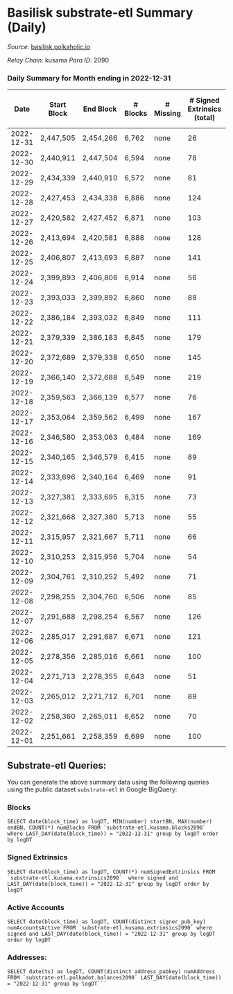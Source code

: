 # Basilisk substrate-etl Summary (Daily)

_Source_: [basilisk.polkaholic.io](https://basilisk.polkaholic.io)

*Relay Chain*: kusama
*Para ID*: 2090



### Daily Summary for Month ending in 2022-12-31


| Date | Start Block | End Block | # Blocks | # Missing | # Signed Extrinsics (total) | # Active Accounts | # Addresses with Balances | # Events | # Transfers | # XCM Transfers In | # XCM Transfers Out |
| ---- | ----------- | --------- | -------- | --------- | --------------------------- | ----------------- | ------------------------- | -------- | ----------- | ------------------ | ------------------- |
| 2022-12-31 | 2,447,505 | 2,454,266 | 6,762 | none  | 26 | 14 | 16,888 | 20,636 | 33 ($954.41) | 7 ($374.18) | 6 ($310.83) |
| 2022-12-30 | 2,440,911 | 2,447,504 | 6,594 | none  | 78 | 29 | 16,887 | 20,711 | 94 ($4,674.85) | 15 ($1,368.94) | 15 ($625.36) |
| 2022-12-29 | 2,434,339 | 2,440,910 | 6,572 | none  | 81 | 25 | 16,887 | 20,781 | 115 ($5,142.43) | 20 ($2,158.44) | 15 ($1,047.32) |
| 2022-12-28 | 2,427,453 | 2,434,338 | 6,886 | none  | 124 | 27 | 16,885 | 22,355 | 198 ($21,899.41) | 28 ($8,058.14) | 29 ($8,356.32) |
| 2022-12-27 | 2,420,582 | 2,427,452 | 6,871 | none  | 103 | 29 | 16,876 | 21,849 | 126 ($7,630.56) | 18 ($718.23) | 22 ($4,938.60) |
| 2022-12-26 | 2,413,694 | 2,420,581 | 6,888 | none  | 128 | 24 | 16,872 | 22,259 | 186 ($10,571.32) | 16 ($776.93) | 31 ($6,637.00) |
| 2022-12-25 | 2,406,807 | 2,413,693 | 6,887 | none  | 141 | 34 | 16,873 | 22,466 | 208 ($26,693.04) | 31 ($8,760.93) | 21 ($3,683.87) |
| 2022-12-24 | 2,399,893 | 2,406,806 | 6,914 | none  | 56 | 21 | 16,870 | 21,371 | 60 ($6,915.05) | 8 ($707.97) | 10 ($960.75) |
| 2022-12-23 | 2,393,033 | 2,399,892 | 6,860 | none  | 88 | 26 | 16,868 | 21,598 | 108 ($7,473.54) | 14 ($2,244.57) | 12 ($206.23) |
| 2022-12-22 | 2,386,184 | 2,393,032 | 6,849 | none  | 111 | 27 | 16,866 | 21,935 | 136 ($4,095.15) | 22 ($3,756.67) | 23 ($1,879.23) |
| 2022-12-21 | 2,379,339 | 2,386,183 | 6,845 | none  | 179 | 28 | 16,863 | 22,734 | 214 ($18,766.20) | 27 ($7,584.68) | 26 ($3,933.69) |
| 2022-12-20 | 2,372,689 | 2,379,338 | 6,650 | none  | 145 | 30 | 16,861 | 21,834 | 230 ($26,474.31) | 25 ($4,472.01) | 20 ($4,824.29) |
| 2022-12-19 | 2,366,140 | 2,372,688 | 6,549 | none  | 219 | 46 | 16,858 | 22,083 | 259 ($48,617.29) | 23 ($6,318.51) | 24 ($8,799.67) |
| 2022-12-18 | 2,359,563 | 2,366,139 | 6,577 | none  | 76 | 27 | 16,856 | 20,721 | 89 ($3,733.40) | 20 ($2,587.49) | 11 ($6,337.49) |
| 2022-12-17 | 2,353,064 | 2,359,562 | 6,499 | none  | 167 | 23 | 16,854 | 21,667 | 102 ($4,132.48) | 14 ($2,117.58) | 17 ($641.21) |
| 2022-12-16 | 2,346,580 | 2,353,063 | 6,484 | none  | 169 | 27 | 16,853 | 21,304 | 108 ($1,840.88) | 12 ($645.14) | 12 ($1,142.36) |
| 2022-12-15 | 2,340,165 | 2,346,579 | 6,415 | none  | 89 | 27 | 16,850 | 20,290 | 111 ($6,191.46) | 12 ($1,873.01) | 9 ($5,651.71) |
| 2022-12-14 | 2,333,696 | 2,340,164 | 6,469 | none  | 91 | 14 | 16,845 | 20,195 | 17 ($981.11) | 4 ($273.17) | 2 ($856.56) |
| 2022-12-13 | 2,327,381 | 2,333,695 | 6,315 | none  | 73 | 30 | 16,845 | 19,877 | 76 ($5,732.76) | 19 ($1,090.52) | 9 ($927.78) |
| 2022-12-12 | 2,321,668 | 2,327,380 | 5,713 | none  | 55 | 26 |  | 17,797 | 39 ($760.33) | 13 ($406.87) | 9 ($728.39) |
| 2022-12-11 | 2,315,957 | 2,321,667 | 5,711 | none  | 66 | 16 | 16,843 | 17,800 | 29 ($1,089.03) | 7 ($698.82) | 7 ($1,915.27) |
| 2022-12-10 | 2,310,253 | 2,315,956 | 5,704 | none  | 54 | 22 | 16,843 | 17,663 | 44 ($4,835.99) | 4 ($522.63) | 6 ($2,307.03) |
| 2022-12-09 | 2,304,761 | 2,310,252 | 5,492 | none  | 71 | 31 | 16,842 | 17,202 | 51 ($4,785.89) | 8 ($1,214.63) | 7 ($939.05) |
| 2022-12-08 | 2,298,255 | 2,304,760 | 6,506 | none  | 85 | 22 | 16,840 | 20,498 | 86 ($9,776.69) | 16 ($4,715.01) | 10 ($1,688.09) |
| 2022-12-07 | 2,291,688 | 2,298,254 | 6,567 | none  | 126 | 32 | 16,840 | 21,092 | 130 ($9,563.11) | 12 ($5,618.17) | 26 ($4,856.49) |
| 2022-12-06 | 2,285,017 | 2,291,687 | 6,671 | none  | 121 | 26 | 16,839 | 21,280 | 86 ($1,485.86) | 14 ($1,340.47) | 17 ($687.63) |
| 2022-12-05 | 2,278,356 | 2,285,016 | 6,661 | none  | 100 | 26 | 16,834 | 21,227 | 47 ($2,087.61) | 8 ($1,319.33) | 6 ($996.49) |
| 2022-12-04 | 2,271,713 | 2,278,355 | 6,643 | none  | 51 | 29 | 16,833 | 20,480 | 49 ($2,357.68) | 5 ($731.50) | 7 ($2,075.42) |
| 2022-12-03 | 2,265,012 | 2,271,712 | 6,701 | none  | 89 | 31 | 16,835 | 21,266 | 126 ($11,575.13) | 22 ($4,666.33) | 15 ($2,147.41) |
| 2022-12-02 | 2,258,360 | 2,265,011 | 6,652 | none  | 70 | 29 | 16,835 | 20,745 | 62 ($5,964.40) | 10 ($768.87) | 7 ($1,374.21) |
| 2022-12-01 | 2,251,661 | 2,258,359 | 6,699 | none  | 100 | 32 | 16,834 | 21,345 | 119 ($17,642.19) | 22 ($2,851.23) | 18 ($5,745.31) |

## Substrate-etl Queries:
You can generate the above summary data using the following queries using the public dataset `substrate-etl` in Google BigQuery:


### Blocks
```
SELECT date(block_time) as logDT, MIN(number) startBN, MAX(number) endBN, COUNT(*) numBlocks FROM `substrate-etl.kusama.blocks2090`  where LAST_DAY(date(block_time)) = "2022-12-31" group by logDT order by logDT
```


### Signed Extrinsics
```
SELECT date(block_time) as logDT, COUNT(*) numSignedExtrinsics FROM `substrate-etl.kusama.extrinsics2090`  where signed and LAST_DAY(date(block_time)) = "2022-12-31" group by logDT order by logDT
```


### Active Accounts
```
SELECT date(block_time) as logDT, COUNT(distinct signer_pub_key) numAccountsActive FROM `substrate-etl.kusama.extrinsics2090` where signed and LAST_DAY(date(block_time)) = "2022-12-31" group by logDT order by logDT
```


### Addresses:
```
SELECT date(ts) as logDT, COUNT(distinct address_pubkey) numAddress FROM `substrate-etl.polkadot.balances2090` LAST_DAY(date(block_time)) = "2022-12-31" group by logDT```

